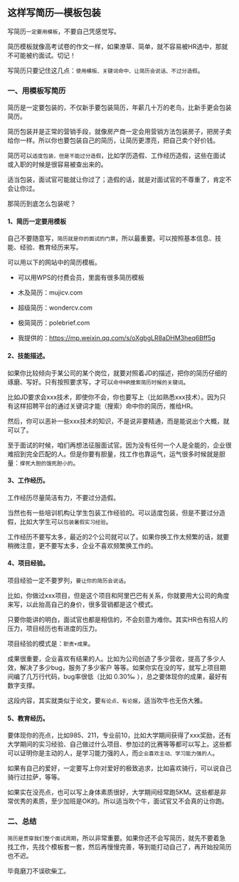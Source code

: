 ## 这样写简历—模板包装

写简历`一定要用模板`，不要自己凭感觉写。

简历模板就像高考试卷的作文一样，如果潦草、简单，就不容易被HR选中，那就不可能被约面试。切记！

写简历只要记住这几点：`使用模板、关键词命中、让简历会说话、不过分造假`。


### 一、用模板写简历

简历是一定要包装的，不仅新手要包装简历，年薪几十万的老鸟，比新手更会包装简历。

简历包装并是正常的营销手段，就像房产商一定会用营销方法包装房子，把房子卖给你一样。所以你也要包装自己的简历，让简历更漂亮，把自己卖个好价钱。

简历可以`适度包装，但是不能过分造假`，比如学历造假、工作经历造假，这些在面试或入职的时候是很容易被查出来的。

适当包装，面试官可能就让你过了；造假的话，就是对面试官的不尊重了，肯定不会让你过。

那简历到底怎么包装呢？

#### 1、简历一定要用模板

自己不要随意写，`简历就是你的面试的门票`，所以最重要。可以按照基本信息、技能、经验、教育经历来写。

可以用以下的网站中的简历模板。

- 可以用WPS的付费会员，里面有很多简历模板

- 木及简历：mujicv.com

- 超级简历：wondercv.com

- 极简简历：polebrief.com

- 我提供的：https://mp.weixin.qq.com/s/oXgbgLR8aDHM3heq6Bff5g


#### 2、技能描述。

如果你比较倾向于某公司的某个岗位，就要对照着JD的描述，把你的简历仔细的琢磨、写好。只有按照要求写，才可以`命中HR搜索简历时候的关键词`。

比如JD要求会xxx技术，即使你不会，你也要写上（比如熟悉xxx技术）。因为只有这样招聘平台的通过关键词才能（搜索）命中你的简历，推给HR。

然后，你可以恶补一些xxx技术的知识，不是说非要精通，而是能说出个大概，就可以了。

至于面试的时候，咱们再想法征服面试官。因为没有任何一个人是全能的，企业很难招到完全匹配的人。但是你要有胆量，找工作也靠运气，运气很多时候就是胆量：`撑死大胆的饿死胆小的`。

#### 3、工作经历。

工作经历尽量简洁有力，不要过分造假。

当然也有一些培训机构让学生包装工作经验的。可以适度包装，但是不要过分造假，比如大学生可以`包装暑假实习经验`。

工作经历不要写太多，最近的2个公司就可以了。如果你换工作太频繁的话，就要稍微注意，更不要写太多，企业不喜欢频繁换工作的。

#### 4、项目经验。

项目经验一定不要罗列，`要让你的简历会说话`。

比如，你做过xxx项目，但是这个项目和阿里巴巴有关系，你就要用大公司的角度来写，以此抬高自己的身价，很多营销都是这个模式。

只要你能讲的明白，面试官也都是相信的，不会刻意为难你。其实HR也有招人的压力，项目经历也有进度的压力。

项目经验的模式是：`职责+成果`。

成果很重要，企业喜欢有结果的人。比如为公司创造了多少营收，提高了多少人效，解决了多少bug，服务了多少客户 等等。如果你实在没的写，就写上项目期间编了几万行代码，bug率很低（比如 0.30‰ ），总之要体现你的成果，最好有数字支撑。

这段内容，其实就类似于论文，要`有论点、有论据`，适当吹牛也无伤大雅。

#### 5、教育经历。

要体现你的亮点，比如985、211，专业前10，比如大学期间获得了xxx奖励，还有大学期间的实习经验、自己做过什么项目、参加过的比赛等等都可以写上。这些都可以证明你是主动的人，是学习能力强的人，而`企业喜欢主动、学习能力强的人`。

如果有自己的爱好，一定要写上你对爱好的极致追求，比如喜欢骑行，可以说自己骑行过拉萨，等等。

如果实在没亮点，也可以写上身体素质很好，大学期间经常跑5KM。这些都是非常优秀的素质，至少加班是OK的。所以适当吹个牛，面试官又不会真的让你跑。

### 二、总结

`简历是贯穿我们整个面试周期`，所以非常重要。如果你还不会写简历，就先不要着急找工作，先找个模板套一套，然后再慢慢完善，等到能打动自己了，再开始投简历也不迟。

毕竟磨刀不误砍柴工。